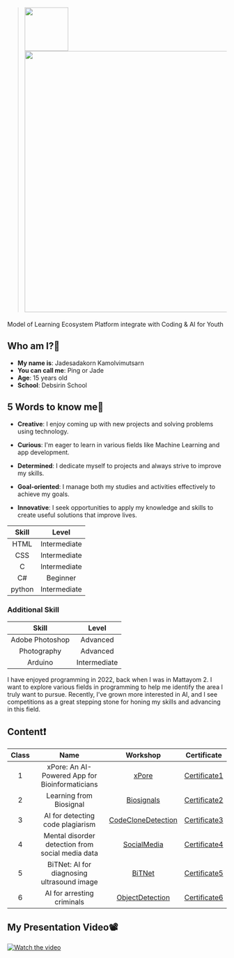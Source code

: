 > # <img src="https://github.com/user-attachments/assets/3c74ba02-76ee-4bba-901e-7de522a8bd32" width="100"/> <img src = "https://github.com/user-attachments/assets/051a5685-a42b-48f4-a8ec-5b5321cd46fb" width="600"/>
Model of Learning Ecosystem Platform integrate with Coding & AI for Youth

## Who am I?🧐
- **My name is**:  Jadesadakorn Kamolvimutsarn
- **You can call me**:  Ping or Jade
- **Age**: 15 years old
- **School**: Debsirin School

## 5 Words to know me💬

 - **Creative**: I enjoy coming up with new projects and solving problems using technology.
  
 - **Curious**: I'm eager to learn in various fields like Machine Learning and app development.
  
 - **Determined**: I dedicate myself to projects and always strive to improve my skills.
  
 - **Goal-oriented**: I manage both my studies and activities effectively to achieve my goals.
  
 - **Innovative**: I seek opportunities to apply my knowledge and skills to create useful solutions that improve lives.


  
|      Skill      |     Level    |
|:---------------:|:------------:|
|       HTML      | Intermediate |
|       CSS       | Intermediate |
|        C        | Intermediate |
|        C#       |   Beginner   |
|      python     | Intermediate |

### Additional Skill
|      Skill      |     Level    |
|:---------------:|:------------:|
| Adobe Photoshop |   Advanced   |
| Photography     |   Advanced   |
| Arduino         | Intermediate |

I have enjoyed programming in 2022, back when I was in Mattayom 2. I want to explore various fields in programming to help me identify the area I truly want to pursue. Recently, I’ve grown more interested in AI, and I see competitions as a great stepping stone for honing my skills and advancing in this field.

## Content❗
| Class |                       Name                       | Workshop | Certificate |
|:-----:|:------------------------------------------------:|:--------:|:-------:|
|   1   |  xPore: An AI-Powered App for Bioinformaticians  | [xPore](GMM.ipynb) |    [Certificate1](Certificate/01_xPore.jpg)    |
|   2   |              Learning from Biosignal             | [Biosignals](pmub-learning-biosignals) | [Certificate2](Certificate/02_Biosignal.jpg) |
|   3   |         AI for detecting code plagiarism         | [CodeCloneDetection](PMU_B_CodingAI_CodeCloneDetection_Jadesadakorn.ipynb) | [Certificate3](Certificate/03_Code_clone.jpg) |
|   4   | Mental disorder detection from social media data | [SocialMedia](Social_media.ipynb) | [Certificate4](Certificate/04_Social_media.jpg)|
|   5   |    BiTNet: AI for diagnosing ultrasound image    | [BiTNet](PMUB_Personal_AI_Image_classification_EfficientNetB5_Jadesadakorn.ipynb) | [Certificate5](Certificate/05_BiTNet.jpg) |
|   6   |            AI for arresting criminals            | [ObjectDetection](Train_Yolov8_Object_Detection_on_Custom_Dataset_Jadesadakorn.ipynb) |  [Certificate6](Certificate/06_Criminals.jpg)  |


## My Presentation Video📽️
[![Watch the video](https://img.youtube.com/vi/8s8iRi5Och0/sddefault.jpg)](https://youtu.be/8s8iRi5Och0)

